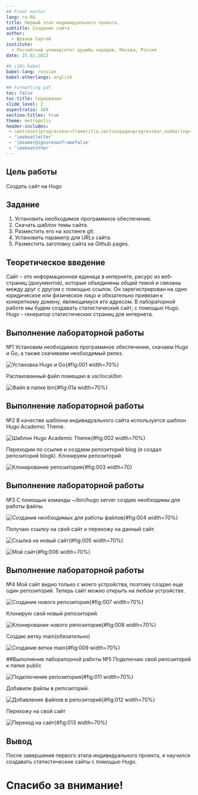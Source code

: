 ```yaml
---
## Front matter
lang: ru-RU
title: Первый этап индивидуального проекта.
subtitle: Создание сайта
author:
  - Шуваев Сергей
institute:
  - Российский университет дружбы народов, Москва, Россия
date: 25.02.2023

## i18n babel
babel-lang: russian
babel-otherlangs: english

## Formatting pdf
toc: false
toc-title: Содержание
slide_level: 2
aspectratio: 169
section-titles: true
theme: metropolis
header-includes:
 - \metroset{progressbar=frametitle,sectionpage=progressbar,numbering=fraction}
 - '\makeatletter'
 - '\beamer@ignorenonframefalse'
 - '\makeatother'
---
```


## Цель работы

Создать сайт на Hugo

## Задание

1. Установить необходимое программное обеспечение.
2. Скачать шаблон темы сайта.
3. Разместить его на хостинге git.
4. Установить параметр для URLs сайта.
5. Разместить заготовку сайта на Github pages.


## Теоретическое введение

Сайт – это информационная единица в интернете, ресурс из веб-страниц (документов), которые объединены общей темой и связаны между друг с другом с помощью ссылок. Он зарегистрирован на одно юридическое или физическое лицо и обязательно привязан к конкретному домену, являющемуся его адресом. 
В лабораторной работе мы будем создавать статистический сайт, с помощью Hugo.
Hugo - генератор статистических страниц для интернета.


## Выполнение лабораторной работы
№1
Установим необходимое программное обеспечение, скачаем Hugo и Go, а также скачиваем необходимый релиз.

![Установка Hugo и Go](image/1.png){#fig:001 width=70%}

Распакованный файл помещаю в usr/local/bin 

![Файл в папке bin ](image/1a.png){#fig:01a width=70%}

## Выполнение лабораторной работы
№2
В качестве шаблона индивидуального сайта используется шаблон Hugo Academic Theme. 

![Шаблон Hugo Academic Theme](image/2.png){#fig:002 width=70%}

Переходим по ссылке и создаем репозиторий blog (я создал репозиторий blogk). Клонируем
репозиторий 

![Клонирование репозитория](image/3.png){#fig:003 width=70}

## Выполнение лабораторной работы
№3
С помощью команды ~/bin/hugo server создаю необходимы для работы файлы. 

![Создание необходимых для работы файлов](image/4.png){#fig:004 width=70%}

Получаю ссылку на свой сайт и перехожу на данный сайт.

![Ссылка на новый сайт](image/5.png){#fig:005 width=70%}

![Мой сайт](image/6.png){#fig:006 width=70%}

## Выполнение лабораторной работы
№4
Мой сайт видно только с моего устройства, поэтому создаю еще один репозиторий. Теперь сайт
можно открыть на любом устройстве. 

![Создание нового репозитория](image/7.png){#fig:007 width=70%}

Клонирую свой новый репозиторий. 

![Клонирование нового репозитория](image/8.png){#fig:008 width=70%}

Создаю ветку main(обязательно)

![Создание ветки main](image/9.png){#fig:009 width=70%}

##Выполнение лабораторной работы
№5
Подключаю свой репозиторий к папке public 

![Подключение репозитория](image/11.png){#fig:011 width=70%}

Добавили файлы в репозиторий. 

![Добавление файлов в репозиторий](image/12.png){#fig:012 width=70%}

Перехожу на свой сайт 

![Переход на сайт](image/13.png){#fig:013 width=70%}

## Вывод

После завершения первого этапа индивидуального проекта, я научился создавать статистические сайты с помощью Hugo.

# Спасибо за внимание!


